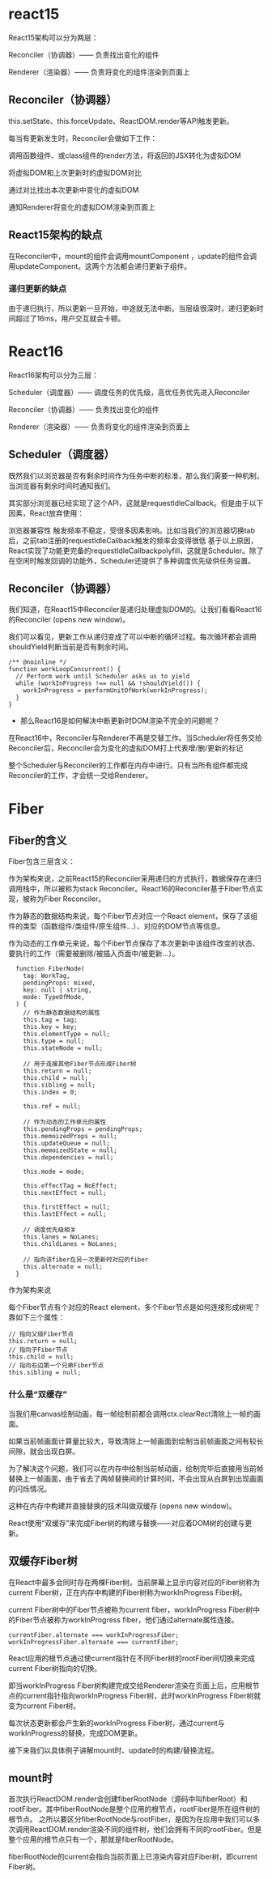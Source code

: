 # react15 
React15架构可以分为两层：

Reconciler（协调器）—— 负责找出变化的组件

Renderer（渲染器）—— 负责将变化的组件渲染到页面上

## Reconciler（协调器）
this.setState、this.forceUpdate、ReactDOM.render等API触发更新。

每当有更新发生时，Reconciler会做如下工作：

调用函数组件、或class组件的render方法，将返回的JSX转化为虚拟DOM

将虚拟DOM和上次更新时的虚拟DOM对比

通过对比找出本次更新中变化的虚拟DOM

通知Renderer将变化的虚拟DOM渲染到页面上

## React15架构的缺点
在Reconciler中，mount的组件会调用mountComponent ，update的组件会调用updateComponent。这两个方法都会递归更新子组件。

### 递归更新的缺点
由于递归执行，所以更新一旦开始，中途就无法中断。当层级很深时，递归更新时间超过了16ms，用户交互就会卡顿。

# React16
React16架构可以分为三层：

Scheduler（调度器）—— 调度任务的优先级，高优任务优先进入Reconciler

Reconciler（协调器）—— 负责找出变化的组件

Renderer（渲染器）—— 负责将变化的组件渲染到页面上

## Scheduler（调度器）
既然我们以浏览器是否有剩余时间作为任务中断的标准，那么我们需要一种机制，当浏览器有剩余时间时通知我们。

其实部分浏览器已经实现了这个API，这就是requestIdleCallback。但是由于以下因素，React放弃使用：

浏览器兼容性
触发频率不稳定，受很多因素影响。比如当我们的浏览器切换tab后，之前tab注册的requestIdleCallback触发的频率会变得很低
基于以上原因，React实现了功能更完备的requestIdleCallbackpolyfill，这就是Scheduler。除了在空闲时触发回调的功能外，Scheduler还提供了多种调度优先级供任务设置。

## Reconciler（协调器）
我们知道，在React15中Reconciler是递归处理虚拟DOM的。让我们看看React16的Reconciler (opens new window)。

我们可以看见，更新工作从递归变成了可以中断的循环过程。每次循环都会调用shouldYield判断当前是否有剩余时间。

    /** @noinline */
    function workLoopConcurrent() {
      // Perform work until Scheduler asks us to yield
      while (workInProgress !== null && !shouldYield()) {
        workInProgress = performUnitOfWork(workInProgress);
      }
    }

* 那么React16是如何解决中断更新时DOM渲染不完全的问题呢？ 

在React16中，Reconciler与Renderer不再是交替工作。当Scheduler将任务交给Reconciler后，Reconciler会为变化的虚拟DOM打上代表增/删/更新的标记

整个Scheduler与Reconciler的工作都在内存中进行。只有当所有组件都完成Reconciler的工作，才会统一交给Renderer。


# Fiber
## Fiber的含义
Fiber包含三层含义：

作为架构来说，之前React15的Reconciler采用递归的方式执行，数据保存在递归调用栈中，所以被称为stack Reconciler。React16的Reconciler基于Fiber节点实现，被称为Fiber Reconciler。

作为静态的数据结构来说，每个Fiber节点对应一个React element，保存了该组件的类型（函数组件/类组件/原生组件...）、对应的DOM节点等信息。

作为动态的工作单元来说，每个Fiber节点保存了本次更新中该组件改变的状态、要执行的工作（需要被删除/被插入页面中/被更新...）。

      function FiberNode(
        tag: WorkTag,
        pendingProps: mixed,
        key: null | string,
        mode: TypeOfMode,
      ) {
        // 作为静态数据结构的属性
        this.tag = tag;
        this.key = key;
        this.elementType = null;
        this.type = null;
        this.stateNode = null;

        // 用于连接其他Fiber节点形成Fiber树
        this.return = null;
        this.child = null;
        this.sibling = null;
        this.index = 0;

        this.ref = null;

        // 作为动态的工作单元的属性
        this.pendingProps = pendingProps;
        this.memoizedProps = null;
        this.updateQueue = null;
        this.memoizedState = null;
        this.dependencies = null;

        this.mode = mode;

        this.effectTag = NoEffect;
        this.nextEffect = null;

        this.firstEffect = null;
        this.lastEffect = null;

        // 调度优先级相关
        this.lanes = NoLanes;
        this.childLanes = NoLanes;

        // 指向该fiber在另一次更新时对应的fiber
        this.alternate = null;
      }
作为架构来说

每个Fiber节点有个对应的React element，多个Fiber节点是如何连接形成树呢？靠如下三个属性：

    // 指向父级Fiber节点
    this.return = null;
    // 指向子Fiber节点
    this.child = null;
    // 指向右边第一个兄弟Fiber节点
    this.sibling = null;

### 什么是“双缓存”
当我们用canvas绘制动画，每一帧绘制前都会调用ctx.clearRect清除上一帧的画面。

如果当前帧画面计算量比较大，导致清除上一帧画面到绘制当前帧画面之间有较长间隙，就会出现白屏。

为了解决这个问题，我们可以在内存中绘制当前帧动画，绘制完毕后直接用当前帧替换上一帧画面，由于省去了两帧替换间的计算时间，不会出现从白屏到出现画面的闪烁情况。

这种在内存中构建并直接替换的技术叫做双缓存 (opens new window)。

React使用“双缓存”来完成Fiber树的构建与替换——对应着DOM树的创建与更新。

## 双缓存Fiber树
在React中最多会同时存在两棵Fiber树。当前屏幕上显示内容对应的Fiber树称为current Fiber树，正在内存中构建的Fiber树称为workInProgress Fiber树。

current Fiber树中的Fiber节点被称为current fiber，workInProgress Fiber树中的Fiber节点被称为workInProgress fiber，他们通过alternate属性连接。

    currentFiber.alternate === workInProgressFiber;
    workInProgressFiber.alternate === currentFiber;

React应用的根节点通过使current指针在不同Fiber树的rootFiber间切换来完成current Fiber树指向的切换。

即当workInProgress Fiber树构建完成交给Renderer渲染在页面上后，应用根节点的current指针指向workInProgress Fiber树，此时workInProgress Fiber树就变为current Fiber树。

每次状态更新都会产生新的workInProgress Fiber树，通过current与workInProgress的替换，完成DOM更新。

接下来我们以具体例子讲解mount时、update时的构建/替换流程。

## mount时
首次执行ReactDOM.render会创建fiberRootNode（源码中叫fiberRoot）和rootFiber。其中fiberRootNode是整个应用的根节点，rootFiber是<App/>所在组件树的根节点。
之所以要区分fiberRootNode与rootFiber，是因为在应用中我们可以多次调用ReactDOM.render渲染不同的组件树，他们会拥有不同的rootFiber。但是整个应用的根节点只有一个，那就是fiberRootNode。

fiberRootNode的current会指向当前页面上已渲染内容对应Fiber树，即current Fiber树。



#